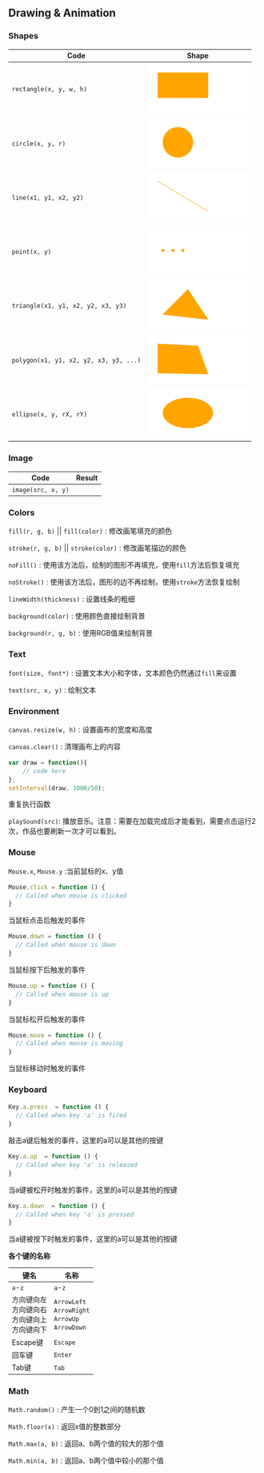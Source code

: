 ## Drawing & Animation

### Shapes

| Code                                   | Shape                             |
| -------------------------------------- | --------------------------------- |
| `rectangle(x, y, w, h)`                | ![](./images/basic_rectangle.png) |
| `circle(x, y, r)`                      | ![](./images/basic_circle.png)    |
| `line(x1, y1, x2, y2)`                 | ![](./images/basic_line.png)      |
| `point(x, y)`                          | ![](./images/basic_point.png)     |
| `triangle(x1, y1, x2, y2, x3, y3)`     | ![](./images/basic_triangle.png)  |
| `polygon(x1, y1, x2, y2, x3, y3, ...)` | ![](./images/basic_polygon.png)   |
| `ellipse(x, y, rX, rY)`                | ![](./images/basic_ellipse.png)   |



### Image

| Code                                     | Result                        |
| ---------------------------------------- | ----------------------------- |
| `image(src, x, y)` || <br />`image(src, x, y, w, h)` | ![](./images/basic_image.png) |



### Colors

`fill(r, g, b)` || `fill(color)` : 修改画笔填充的颜色

`stroke(r, g, b)` || `stroke(color)` : 修改画笔描边的颜色

`noFill()` : 使用该方法后，绘制的图形不再填充，使用`fill`方法后恢复填充

`noStroke()` : 使用该方法后，图形的边不再绘制，使用`stroke`方法恢复绘制

`lineWidth(thickness)` : 设置线条的粗细

`background(color)` : 使用颜色直接绘制背景

`background(r, g, b)` : 使用RGB值来绘制背景



### Text

`font(size, font*)` : 设置文本大小和字体，文本颜色仍然通过`fill`来设置

`text(src, x, y)` : 绘制文本



### Environment

`canvas.resize(w, h)` : 设置画布的宽度和高度

`canvas.clear()` : 清理画布上的内容



```javascript
var draw = function(){
    // code here
};
setInterval(draw, 1000/50);
```

重复执行函数



`playSound(src)`: 播放音乐。注意：需要在加载完成后才能看到，需要点击运行2次，作品也要刷新一次才可以看到。



### Mouse

`Mouse.x`, `Mouse.y` :当前鼠标的x、y值



```javascript
Mouse.click = function () {
  // Called when mouse is clicked
}
```

当鼠标点击后触发的事件



```javascript
Mouse.down = function () {
  // Called when mouse is down
}
```

当鼠标按下后触发的事件



```javascript
Mouse.up = function () {
  // Called when mouse is up
}
```

当鼠标松开后触发的事件



```javascript
Mouse.move = function () {
  // Called when mouse is moving
}
```

当鼠标移动时触发的事件



### Keyboard

```javascript
Key.a.press  = function () {
  // Called when key 'a' is fired
}
```

敲击a键后触发的事件，这里的a可以是其他的按键



```javascript
Key.a.up  = function () {
  // Called when key 'a' is released
}
```

当a键被松开时触发的事件，这里的a可以是其他的按键



```javascript
Key.a.down  = function () {
  // Called when key 'a' is pressed
}
```

当a键被按下时触发的事件，这里的a可以是其他的按键



**各个键的名称**

| 键名                                     | 名称                                       |
| -------------------------------------- | ---------------------------------------- |
| `a`-`z`                                | `a`-`z`                                  |
| 方向键向左<br />方向键向右<br />方向键向上<br />方向键向下 | `ArrowLeft`<br />`ArrowRight`<br />`ArrowUp`<br />`ArrowDown` |
| Escape键                                | `Escape`                                 |
| 回车键                                    | `Enter`                                  |
| Tab键                                   | `Tab`                                    |



### Math

`Math.random()` : 产生一个0到1之间的随机数

`Math.floor(x)` : 返回x值的整数部分

`Math.max(a, b)` : 返回a、b两个值的较大的那个值

`Math.min(a, b)` : 返回a、b两个值中较小的那个值

